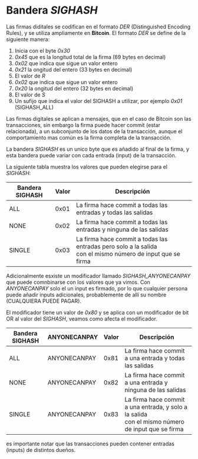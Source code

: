 # Bandera _SIGHASH_ 

Las firmas diditales se codifican en el formato _DER_ (Distinguished Encoding Rules), y se utiliza ampliamente en **Bitcoin**. El formato _DER_ se define de la siguiente manera:
1. Inicia con el byte _0x30_
2. _0x45_ que es la longitud total de la firma (69 bytes en decimal)
3. _0x02_ que indica que sigue un valor entero
4. _0x21_ la ongitud del entero (33 bytes en decimal)
5. El valor de _R_
6. _0x02_ que indica que sigue un valor entero
7. _0x20_ la ongitud del entero (32 bytes en decimal)
8. El valor de _S_
9. Un sufijo que indica el valor del SIGHASH a utilizar, por ejemplo _0x01_ (SIGHASH_ALL)

Las firmas digitales se aplican a mensajes, que en el caso de Bitcoin son las transacciones, sin embargo la firma puede hacer commit (estar relacionada), a un subconjunto de los datos de la transacción, aunque el comportamiento mas común es la firma completa de la transacción.

La bandera _SIGHASH_ es un unico byte que es añadido al final de la firma, y esta bandera puede variar con cada entrada (input) de la transacción.

La siguiente tabla muestra los valores que pueden elegirse para el _SIGHASH_:

| Bandera SIGHASH 	| Valor 	| Descripción                                                                                                  	|
|-----------------	|-------	|--------------------------------------------------------------------------------------------------------------	|
| ALL             	| 0x01  	| La firma hace commit a todas las entradas y todas las salidas                                                	|
| NONE            	| 0x02  	| La firma hace commit a todas las entradas y ninguna de las salidas                                           	|
| SINGLE          	| 0x03  	| La firma hace commit a todas las entradas pero solo a la salida<br>con el mismo número de input que se firma 	|

Adicionalmente esxiste un modificador llamado _SIGHASH_ANYONECANPAY_ que puede comnbinarse con los valores que ya vimos. Con _ANYONECANPAY_ solo el un input es firmado, por lo que cualquier persona puede añadir inputs adicionales, probablemente de allí su nombre (CUALQUIERA PUEDE PAGAR).

El modificador tiene un valor de _0x80_ y se aplica con un modificador de bit OR al valor del _SIGHASH_, veamos como afecta el modificador.

| Bandera SIGHASH 	| ANYONECANPAY 	| Valor 	| Descripción                                                                                         	|
|-----------------	|--------------	|-------	|-----------------------------------------------------------------------------------------------------	|
| ALL             	| ANYONECANPAY 	| 0x81  	| La firma hace commit a una entrada y todas las salidas                                              	|
| NONE            	| ANYONECANPAY 	| 0x82  	| La firma hace commit a una entrada y ninguna de las salidas                                         	|
| SINGLE          	| ANYONECANPAY 	| 0x83  	| La firma hace commit a una entrada, y solo a la salida<br>con el mismo número de input que se firma 	|

es importante notar que las transacciones pueden contener entradas (inputs) de distintos dueños. 


